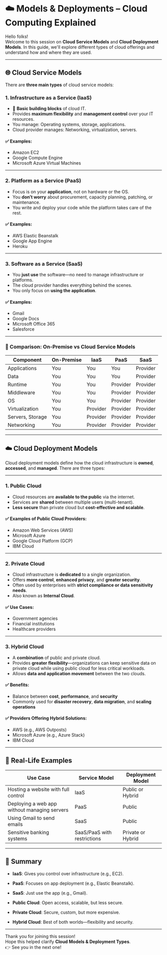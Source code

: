 # ☁️ Models & Deployments – Cloud Computing Explained

Hello folks!  
Welcome to this session on **Cloud Service Models** and **Cloud Deployment Models**. In this guide, we'll explore different types of cloud offerings and understand how and where they are used.

---

## 🌐 Cloud Service Models

There are **three main types** of cloud service models:

### 1. **Infrastructure as a Service (IaaS)**

- 🧱 **Basic building blocks** of cloud IT.
- Provides **maximum flexibility** and **management control** over your IT resources.
- You manage: Operating systems, storage, applications.
- Cloud provider manages: Networking, virtualization, servers.

#### ✅ Examples:
- Amazon EC2
- Google Compute Engine
- Microsoft Azure Virtual Machines

---

### 2. **Platform as a Service (PaaS)**

- Focus is on your **application**, not on hardware or the OS.
- You **don’t worry** about procurement, capacity planning, patching, or maintenance.
- You write and deploy your code while the platform takes care of the rest.

#### ✅ Examples:
- AWS Elastic Beanstalk
- Google App Engine
- Heroku

---

### 3. **Software as a Service (SaaS)**

- You **just use** the software—no need to manage infrastructure or platforms.
- The cloud provider handles everything behind the scenes.
- You only focus on **using the application**.

#### ✅ Examples:
- Gmail
- Google Docs
- Microsoft Office 365
- Salesforce

---

### 🔁 Comparison: On-Premise vs Cloud Service Models

| Component          | On-Premise | IaaS      | PaaS      | SaaS      |
|-------------------|------------|-----------|-----------|-----------|
| Applications       | You        | You        | You        | Provider  |
| Data               | You        | You        | You        | Provider  |
| Runtime            | You        | You        | Provider  | Provider  |
| Middleware         | You        | You        | Provider  | Provider  |
| OS                 | You        | You        | Provider  | Provider  |
| Virtualization     | You        | Provider   | Provider  | Provider  |
| Servers, Storage   | You        | Provider   | Provider  | Provider  |
| Networking         | You        | Provider   | Provider  | Provider  |

---

## ☁️ Cloud Deployment Models

Cloud deployment models define how the cloud infrastructure is **owned**, **accessed**, and **managed**. There are three types:

---

### 1. **Public Cloud**

- Cloud resources are **available to the public** via the internet.
- Services are **shared** between multiple users (multi-tenant).
- **Less secure** than private cloud but **cost-effective and scalable**.

#### ✅ Examples of Public Cloud Providers:
- Amazon Web Services (AWS)
- Microsoft Azure
- Google Cloud Platform (GCP)
- IBM Cloud

---

### 2. **Private Cloud**

- Cloud infrastructure is **dedicated** to a single organization.
- Offers **more control**, **enhanced privacy**, and **greater security**.
- Often used by enterprises with **strict compliance or data sensitivity needs**.
- Also known as **Internal Cloud**.

#### ✅ Use Cases:
- Government agencies
- Financial institutions
- Healthcare providers

---

### 3. **Hybrid Cloud**

- A **combination** of public and private cloud.
- Provides **greater flexibility**—organizations can keep sensitive data on private cloud while using public cloud for less critical workloads.
- Allows **data and application movement** between the two clouds.

#### ✅ Benefits:
- Balance between **cost**, **performance**, and **security**
- Commonly used for **disaster recovery**, **data migration**, and **scaling operations**

#### ✅ Providers Offering Hybrid Solutions:
- AWS (e.g., AWS Outposts)
- Microsoft Azure (e.g., Azure Stack)
- IBM Cloud

---

## 🧠 Real-Life Examples

| Use Case                       | Service Model     | Deployment Model     |
|-------------------------------|-------------------|----------------------|
| Hosting a website with full control | IaaS              | Public or Hybrid      |
| Deploying a web app without managing servers | PaaS              | Public                |
| Using Gmail to send emails    | SaaS              | Public                |
| Sensitive banking systems     | SaaS/PaaS with restrictions | Private or Hybrid      |

---

## 🎯 Summary

- **IaaS**: Gives you control over infrastructure (e.g., EC2).
- **PaaS**: Focuses on app deployment (e.g., Elastic Beanstalk).
- **SaaS**: Just use the app (e.g., Gmail).

- **Public Cloud**: Open access, scalable, but less secure.
- **Private Cloud**: Secure, custom, but more expensive.
- **Hybrid Cloud**: Best of both worlds—flexibility and security.

---

Thank you for joining this session!  
Hope this helped clarify **Cloud Models & Deployment Types**.  
👉 See you in the next one!
